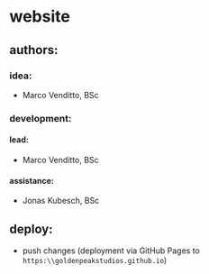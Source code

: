 # website

## authors:

### idea:
- Marco Venditto, BSc

### development:

#### lead:
- Marco Venditto, BSc

#### assistance:
- Jonas Kubesch, BSc

## deploy:

- push changes (deployment via GitHub Pages to `https:\\goldenpeakstudios.github.io`)
